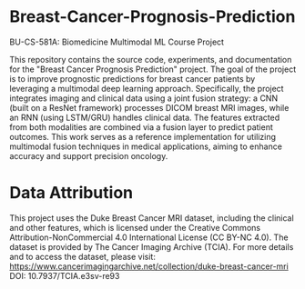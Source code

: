 # Breast-Cancer-Prognosis-Prediction
BU-CS-581A: Biomedicine Multimodal ML Course Project

This repository contains the source code, experiments, and documentation for the "Breast Cancer Prognosis Prediction" project. The goal of the project is to improve prognostic predictions for breast cancer patients by leveraging a multimodal deep learning approach. Specifically, the project integrates imaging and clinical data using a joint fusion strategy: a CNN (built on a ResNet framework) processes DICOM breast MRI images, while an RNN (using LSTM/GRU) handles clinical data. The features extracted from both modalities are combined via a fusion layer to predict patient outcomes. This work serves as a reference implementation for utilizing multimodal fusion techniques in medical applications, aiming to enhance accuracy and support precision oncology.

# Data Attribution
This project uses the Duke Breast Cancer MRI dataset, including the clinical and other features, which is licensed under the Creative Commons Attribution-NonCommercial 4.0 International License (CC BY-NC 4.0). The dataset is provided by The Cancer Imaging Archive (TCIA).
For more details and to access the dataset, please visit:
https://www.cancerimagingarchive.net/collection/duke-breast-cancer-mri
DOI: 10.7937/TCIA.e3sv-re93
